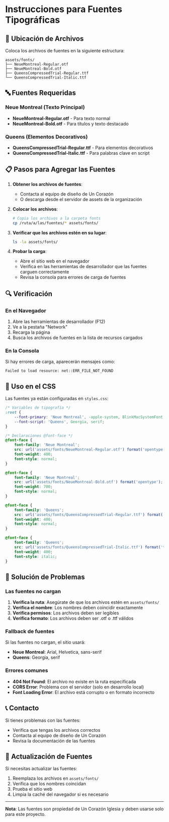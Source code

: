 # Instrucciones para Fuentes Tipográficas

## 📁 Ubicación de Archivos

Coloca los archivos de fuentes en la siguiente estructura:

```
assets/fonts/
├── NeueMontreal-Regular.otf
├── NeueMontreal-Bold.otf
├── QueensCompressedTrial-Regular.ttf
└── QueensCompressedTrial-Italic.ttf
```

## 🔤 Fuentes Requeridas

### Neue Montreal (Texto Principal)
- **NeueMontreal-Regular.otf** - Para texto normal
- **NeueMontreal-Bold.otf** - Para títulos y texto destacado

### Queens (Elementos Decorativos)
- **QueensCompressedTrial-Regular.ttf** - Para elementos decorativos
- **QueensCompressedTrial-Italic.ttf** - Para palabras clave en script

## 📋 Pasos para Agregar las Fuentes

1. **Obtener los archivos de fuentes**:
   - Contacta al equipo de diseño de Un Corazón
   - O descarga desde el servidor de assets de la organización

2. **Colocar los archivos**:
   ```bash
   # Copia los archivos a la carpeta fonts
   cp /ruta/a/las/fuentes/* assets/fonts/
   ```

3. **Verificar que los archivos estén en su lugar**:
   ```bash
   ls -la assets/fonts/
   ```

4. **Probar la carga**:
   - Abre el sitio web en el navegador
   - Verifica en las herramientas de desarrollador que las fuentes carguen correctamente
   - Revisa la consola para errores de carga de fuentes

## 🔍 Verificación

### En el Navegador
1. Abre las herramientas de desarrollador (F12)
2. Ve a la pestaña "Network"
3. Recarga la página
4. Busca los archivos de fuentes en la lista de recursos cargados

### En la Consola
Si hay errores de carga, aparecerán mensajes como:
```
Failed to load resource: net::ERR_FILE_NOT_FOUND
```

## 🎨 Uso en el CSS

Las fuentes ya están configuradas en `styles.css`:

```css
/* Variables de tipografía */
:root {
    --font-primary: 'Neue Montreal', -apple-system, BlinkMacSystemFont, 'Segoe UI', Roboto, sans-serif;
    --font-script: 'Queens', Georgia, serif;
}

/* Declaraciones @font-face */
@font-face {
    font-family: 'Neue Montreal';
    src: url('assets/fonts/NeueMontreal-Regular.otf') format('opentype');
    font-weight: 400;
    font-style: normal;
}

@font-face {
    font-family: 'Neue Montreal';
    src: url('assets/fonts/NeueMontreal-Bold.otf') format('opentype');
    font-weight: 700;
    font-style: normal;
}

@font-face {
    font-family: 'Queens';
    src: url('assets/fonts/QueensCompressedTrial-Regular.ttf') format('truetype');
    font-weight: 400;
    font-style: normal;
}

@font-face {
    font-family: 'Queens';
    src: url('assets/fonts/QueensCompressedTrial-Italic.ttf') format('truetype');
    font-weight: 400;
    font-style: italic;
}
```

## 🚨 Solución de Problemas

### Las fuentes no cargan
1. **Verifica la ruta**: Asegúrate de que los archivos estén en `assets/fonts/`
2. **Verifica el nombre**: Los nombres deben coincidir exactamente
3. **Verifica permisos**: Los archivos deben ser legibles
4. **Verifica formato**: Los archivos deben ser .otf o .ttf válidos

### Fallback de fuentes
Si las fuentes no cargan, el sitio usará:
- **Neue Montreal**: Arial, Helvetica, sans-serif
- **Queens**: Georgia, serif

### Errores comunes
- **404 Not Found**: El archivo no existe en la ruta especificada
- **CORS Error**: Problema con el servidor (solo en desarrollo local)
- **Font Loading Error**: El archivo está corrupto o en formato incorrecto

## 📞 Contacto

Si tienes problemas con las fuentes:
- Verifica que tengas los archivos correctos
- Contacta al equipo de diseño de Un Corazón
- Revisa la documentación de las fuentes

## 🔄 Actualización de Fuentes

Si necesitas actualizar las fuentes:
1. Reemplaza los archivos en `assets/fonts/`
2. Verifica que los nombres coincidan
3. Prueba el sitio web
4. Limpia la caché del navegador si es necesario

---

**Nota**: Las fuentes son propiedad de Un Corazón Iglesia y deben usarse solo para este proyecto. 